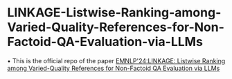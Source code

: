 # LINKAGE-Listwise-Ranking-among-Varied-Quality-References-for-Non-Factoid-QA-Evaluation-via-LLMs
 • This is the official repo of the paper [EMNLP'24:LINKAGE: Listwise Ranking among Varied-Quality References for Non-Factoid QA Evaluation via LLMs](https://arxiv.org/abs/2409.14744)
